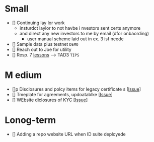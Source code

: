 #  Small

- [] Continuing lay lor  work
   - insturdct laylor to not havbe i nvestors sent certs anymore
   - and direct any new investors to me by email (dfor onbaording)
     - user manual scheme laid out  in ex. 3  isf neede
- [] Sample data plus testnet `DEMO`
- [] Reach out to Joe for utility
- [] Resp. 7 [lessons](https://github.com/blocktransfer/website/tree/ee725d7cc9ae09a4bc04a61275fd010266328533/compliance/team) --> TAD3 `TIPS`

# M edium

- []p Disclosures and polcy items  for  legacy certificate s  [[Issue](https://github.com/blocktransfer/TAD3/issues/3)]
- [] Tmeplate for agreements, updoatablke [[Issue](https://github.com/blocktransfer/TAD3/issues/4)]
- [] WEbsite diclosures of KYC [[Issue](https://github.com/blocktransfer/website/issues/8)]

#  Lonog-term

- [] Adding a repo website URL when ID suite  deployede

